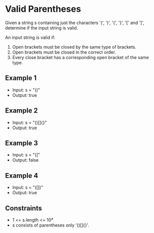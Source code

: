# Valid Parentheses

Given a string s containing just the characters '(', ')', '{', '}', '[' and ']', determine if the input string is valid.

An input string is valid if:

1. Open brackets must be closed by the same type of brackets.
2. Open brackets must be closed in the correct order.
3. Every close bracket has a corresponding open bracket of the same type.

## Example 1

- Input: s = "()"
- Output: true

## Example 2

- Input: s = "()[]{}"
- Output: true

## Example 3

- Input: s = "(]"
- Output: false

## Example 4

- Input: s = "([])"
- Output: true

## Constraints

- 1 <= s.length <= 10⁴
- s consists of parentheses only '()[]{}'.
